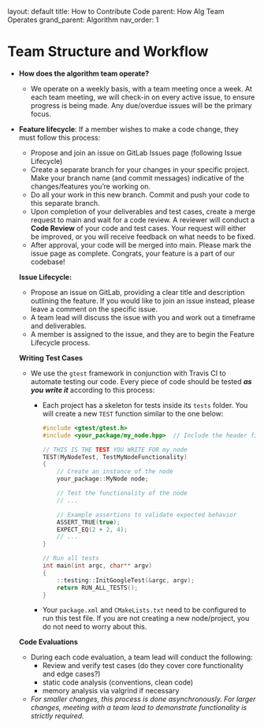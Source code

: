 layout: default
title: How to Contribute Code
parent: How Alg Team Operates
grand_parent: Algorithm
nav_order: 1


# Team Structure and Workflow

- ************************************************************************How does the algorithm team operate?************************************************************************
    - We operate on a weekly basis, with a team meeting once a week. At each team meeting, we will check-in on every active issue, to ensure progress is being made. Any due/overdue issues will be the primary focus.
- **Feature lifecycle**: If a member wishes to make a code change, they must follow this process:
    - Propose and join an issue on GitLab Issues page (following Issue Lifecycle)
    - Create a separate branch for your changes in your specific project. Make your branch name (and commit messages) indicative of the changes/features you’re working on.
    - Do all your work in this new branch. Commit and push your code to this separate branch.
    - Upon completion of your deliverables and test cases, create a merge request to main and wait for a code review. A reviewer will conduct a ************************Code Review************************ of your code and test cases. Your request will either be improved, or you will receive feedback on what needs to be fixed.
    - After approval, your code will be merged into main. Please mark the issue page as complete. Congrats, your feature is a part of our codebase!
    
    **********************************Issue Lifecycle:********************************** 
    
    - Propose an issue on GitLab, providing a clear title and description outlining the feature. If you would like to join an issue instead, please leave a comment on the specific issue.
    - A team lead will discuss the issue with you and work out a timeframe and deliverables.
    - A member is assigned to the issue, and they are to begin the Feature Lifecycle process.
    
    ************************************Writing Test Cases************************************
    
    - We use the `gtest` framework in conjunction with Travis CI to automate testing our code. Every piece of code should be tested ***************as you write it*************** according to this process:
        - Each project has a skeleton for tests inside its `tests` folder. You will create a new `TEST` function similar to the one below:
            
            ```cpp
            #include <gtest/gtest.h>
            #include <your_package/my_node.hpp>  // Include the header file for your node
            
            // THIS IS THE TEST YOU WRITE FOR my_node
            TEST(MyNodeTest, TestMyNodeFunctionality)
            {
                // Create an instance of the node
                your_package::MyNode node;
            
                // Test the functionality of the node
                // ...
            
                // Example assertions to validate expected behavior
                ASSERT_TRUE(true);
                EXPECT_EQ(2 + 2, 4);
                // ...
            }
            
            // Run all tests
            int main(int argc, char** argv)
            {
                ::testing::InitGoogleTest(&argc, argv);
                return RUN_ALL_TESTS();
            }
            ```
            
        - Your `package.xml` and `CMakeLists.txt` need to be configured to run this test file. If you are not creating a new node/project, you do not need to worry about this.
    
    ********************************Code Evaluations********************************
    
    - During each code evaluation, a team lead will conduct the following:
        - Review and verify test cases (do they cover core functionality and edge cases?)
        - static code analysis (conventions, clean code)
        - memory analysis via valgrind if necessary
    - *For smaller changes, this process is done asynchronously. For larger changes, meeting with a team lead to demonstrate functionality is strictly required.*
